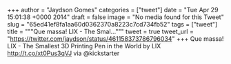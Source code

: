 
+++
author = "Jaydson Gomes"
categories = ["tweet"]
date = "Tue Apr 29 15:01:38 +0000 2014"
draft = false
image = "No media found for this Tweet"
slug = "65ed41ef8fa1aa60d0362370a8223c7cd734fb52"
tags = ["tweet"]
title = """Que massa! LIX - The Smal..."""
tweet = true
tweet_url = "https://twitter.com/jaydson/status/461158373786796034"
+++
Que massa! LIX - The Smallest 3D Printing Pen in the World by LIX http://t.co/xt0Pus3qVJ via @kickstarter
